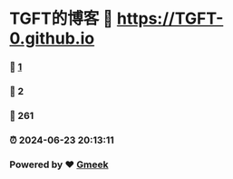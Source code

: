 # TGFT的博客 :link: https://TGFT-0.github.io 
### :page_facing_up: [1](https://TGFT-0.github.io/tag.html) 
### :speech_balloon: 2 
### :hibiscus: 261 
### :alarm_clock: 2024-06-23 20:13:11 
### Powered by :heart: [Gmeek](https://github.com/Meekdai/Gmeek)
